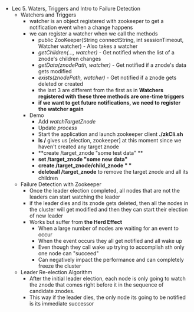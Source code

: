* Lec 5. Waters, Triggers and Intro to Failure Detection
  * Watchers and Triggers
    * watcher is an object registered with zookeeper to get a notification event when a change happens  
    * we can register a watcher when we call the methods
      * public ZooKeeper(String connectString, int sessionTimeout, Watcher watcher) - Also takes a watcher
      * *getChildren(..., watcher)* - Get notified when the list of a znode's children changes
      * *getData(znodePath, watcher)* - Get notified if a znode's data gets modified
      * *exists(znodePath, watcher)* - Get notified if a znode gets deleted or created
      * the last 3 are different from the first as in **Watchers registered with these three methods are one-time triggers**
      * **if we want to get future notifications, we need to register the watcher again**
    * Demo
      * Add *watchTargetZnode* 
      * Update *process*
      * Start the application and launch zookeeper client **./zkCli.sh**
      * **ls /** gives us [election, zookeeper] at this moment since we haven't created any target znode
      * **create /target_znode "some test data" **
      * **set /target_znode "some new data"**
      * **create /target_znode/child_znode " "**
      * **deleteall /target_znode** to remove the target znode and all its children
  * Failure Detection with Zookeeper
    * Once the leader election completed, all nodes that are not the leaders can start watching the leader
    * if the leader dies and its znode gets deleted, then all the nodes in the cluster will get modified and then they can start their election of new leader
    * Works but suffer from **the Herd Effect**
      * When a large number of nodes are waiting for an event to occur
      * When the event occurs they all get notified and all wake up
      * Even though they call wake up trying to accomplish sth only one node can "succeed"
      * Can negatively impact the performance and can completely freeze the cluster
  * Leader Re-election Algorithm
    * After the initial leader election, each node is only going to watch the znode that comes right before it in the sequence of candidate znodes.
    * This way if the leader dies, the only node its going to be notified is its immediate successor
   
      
    
     
